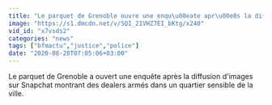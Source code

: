 ```yaml
---
title: "Le parquet de Grenoble ouvre une enqu\u00eate apr\u00e8s la diffusion de vid\u00e9os montrant des dealers arm\u00e9s"
image: "https://s1.dmcdn.net/v/SQI_21VHZ7EI_bKtg/x240"
vid_id: "x7vsds2"
categories: "news"
tags: ["bfmactu","justice","police"]
date: "2020-08-28T07:05:06+03:00"
---
```

Le parquet de Grenoble a ouvert une enquête après la diffusion d'images sur Snapchat montrant des dealers armés dans un quartier sensible de la ville.
